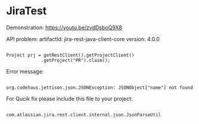 # JiraTest

Demonstration:
https://youtu.be/zvdDsboQ9X8


API problem:
artifactId: jira-rest-java-client-core
version: 4.0.0

<code>
Project prj = getRestClient().getProjectClient()
             .getProject("PR").claim();
</code>

Error message:

<code>
org.codehaus.jettison.json.JSONException: JSONObject["name"] not found
</code>

For Qucik fix please include this file to your project:

<code>
com.atlassian.jira.rest.client.internal.json.JsonParseUtil
</code>